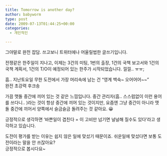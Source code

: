 ```yaml
---
title: Tomorrow is another day?
author: babyworm
type: post
date: 2009-07-13T01:44:25+00:00
categories:
  - 개인적인

---
```

그야말로 완전 잡담. 쓰고보니 트위터에나 어울릴법한 글쓰기입니다.


전쟁같은 한주일이 지나고, 이제는 3건의 미팅, 1번의 출장, 1건의 국책 보고서와 1건의 국책 계획서, 1건의 T/O이 예정되어 있는 한주가 시작되었습니다. 낄낄.. ㅠㅠ;



흠.. 지난토요일 무한 도전에서 가장 머리속에 남는 건 “영계 백숙~ 오어어어~~”
<br>
완전 초강력 후크송



가끔 맷돌 중간에 끼어 있는 것 같은 느낌입니다. 중간 관리자(흠.. 스스럼없이 이런 용어를 쓰다니.. )라는 것이 항상 중간에 끼어 있는 것이지만, 요즘엔 그냥 중간이 아니라 맷돌 중간에 끼어서 양쪽에서 슬금슬금 돌려주는 것 같아요. 😀



긍정적으로 생각하면 ‘바쁜일이 겹친다 = 이 고비만 넘기면 널널해 질수도 있다’라고 생각하고 있습니다.



도전이 평가를 받는 이유는 쉽지 않은 일에 맞섰기 때문이죠. 쉬운일에 맞섰다면 보통 도전이라는 말을 안 쓰잖아요?
<br>
긍정적으로 봅시다요~
